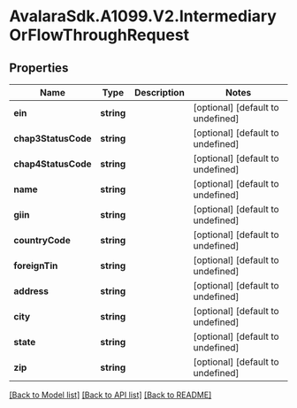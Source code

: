 # AvalaraSdk.A1099.V2.IntermediaryOrFlowThroughRequest

## Properties

Name | Type | Description | Notes
------------ | ------------- | ------------- | -------------
**ein** | **string** |  | [optional] [default to undefined]
**chap3StatusCode** | **string** |  | [optional] [default to undefined]
**chap4StatusCode** | **string** |  | [optional] [default to undefined]
**name** | **string** |  | [optional] [default to undefined]
**giin** | **string** |  | [optional] [default to undefined]
**countryCode** | **string** |  | [optional] [default to undefined]
**foreignTin** | **string** |  | [optional] [default to undefined]
**address** | **string** |  | [optional] [default to undefined]
**city** | **string** |  | [optional] [default to undefined]
**state** | **string** |  | [optional] [default to undefined]
**zip** | **string** |  | [optional] [default to undefined]

[[Back to Model list]](../../../README.md#documentation-for-models) [[Back to API list]](../../../README.md#documentation-for-api-endpoints) [[Back to README]](../../../README.md)

